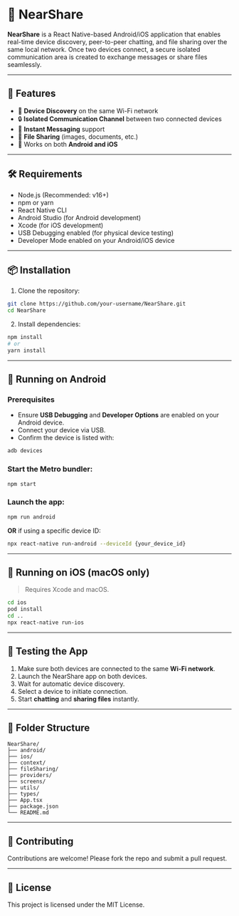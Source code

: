# 📲 NearShare

**NearShare** is a React Native-based Android/iOS application that enables real-time device discovery, peer-to-peer chatting, and file sharing over the same local network. Once two devices connect, a secure isolated communication area is created to exchange messages or share files seamlessly.

---

## 🚀 Features

- 📡 **Device Discovery** on the same Wi-Fi network
- 🔒 **Isolated Communication Channel** between two connected devices
- 💬 **Instant Messaging** support
- 📁 **File Sharing** (images, documents, etc.)
- 📱 Works on both **Android and iOS**

---

## 🛠️ Requirements

- Node.js (Recommended: v16+)
- npm or yarn
- React Native CLI
- Android Studio (for Android development)
- Xcode (for iOS development)
- USB Debugging enabled (for physical device testing)
- Developer Mode enabled on your Android/iOS device

---

## 📦 Installation

1. Clone the repository:

```bash
git clone https://github.com/your-username/NearShare.git
cd NearShare
````

2. Install dependencies:

```bash
npm install
# or
yarn install
```

---

## 📱 Running on Android

### Prerequisites

* Ensure **USB Debugging** and **Developer Options** are enabled on your Android device.
* Connect your device via USB.
* Confirm the device is listed with:

```bash
adb devices
```

### Start the Metro bundler:

```bash
npm start
```

### Launch the app:

```bash
npm run android
```

**OR** if using a specific device ID:

```bash
npx react-native run-android --deviceId {your_device_id}
```

---

## 🍏 Running on iOS (macOS only)

> Requires Xcode and macOS.

```bash
cd ios
pod install
cd ..
npx react-native run-ios
```

---

## 🧪 Testing the App

1. Make sure both devices are connected to the same **Wi-Fi network**.
2. Launch the NearShare app on both devices.
3. Wait for automatic device discovery.
4. Select a device to initiate connection.
5. Start **chatting** and **sharing files** instantly.

---

## 📂 Folder Structure

```
NearShare/
├── android/
├── ios/
├── context/
├── fileSharing/
├── providers/
├── screens/
├── utils/
├── types/
├── App.tsx
├── package.json
└── README.md
```

---

## 🙌 Contributing

Contributions are welcome! Please fork the repo and submit a pull request.

---

## 📄 License

This project is licensed under the MIT License.
